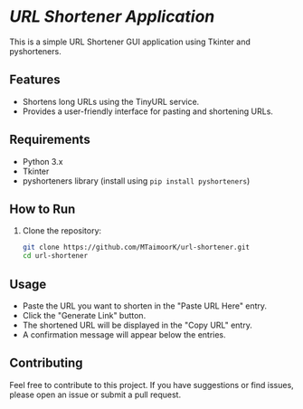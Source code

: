 # _URL Shortener Application_

This is a simple URL Shortener GUI application using Tkinter and pyshorteners.

## Features

- Shortens long URLs using the TinyURL service.
- Provides a user-friendly interface for pasting and shortening URLs.

## Requirements

- Python 3.x
- Tkinter
- pyshorteners library (install using `pip install pyshorteners`)

## How to Run

1. Clone the repository:

   ```bash
   git clone https://github.com/MTaimoorK/url-shortener.git
   cd url-shortener

## Usage

- Paste the URL you want to shorten in the "Paste URL Here" entry.
- Click the "Generate Link" button.
- The shortened URL will be displayed in the "Copy URL" entry.
- A confirmation message will appear below the entries.

## Contributing

Feel free to contribute to this project. If you have suggestions or find issues, please open an issue or submit a pull request.
